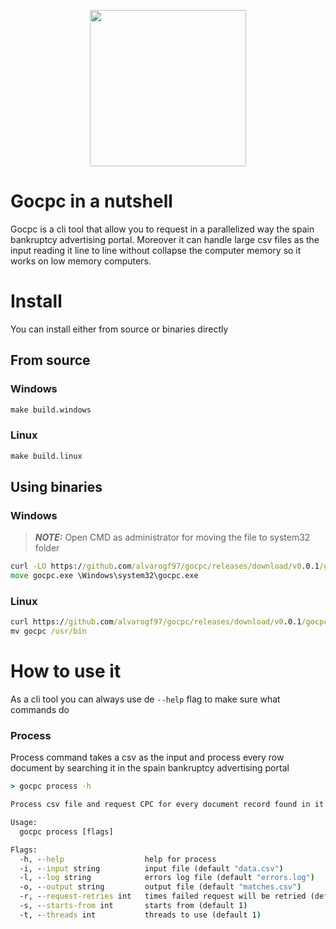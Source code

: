 <p align="center">
  <img width="250" height="250" src="https://static.thenounproject.com/png/2103954-200.png">
</p>


# Gocpc in a nutshell

Gocpc is a cli tool that allow you to request in a parallelized way the spain bankruptcy advertising portal. Moreover it can handle large csv files as the input reading it line to line without collapse the computer memory so it works on low memory computers.

# Install

You can install either from source or binaries directly

## From source

### Windows

```cmd
make build.windows
```

### Linux

```cmd
make build.linux
```

## Using binaries

### Windows

> **_NOTE:_**  Open CMD as administrator for moving the file to system32 folder

```cmd
curl -LO https://github.com/alvarogf97/gocpc/releases/download/v0.0.1/gocpc.exe
move gocpc.exe \Windows\system32\gocpc.exe
```

### Linux

```cmd
curl https://github.com/alvarogf97/gocpc/releases/download/v0.0.1/gocpc.exe --output gocpc
mv gocpc /usr/bin
```

# How to use it

As a cli tool you can always use de `--help` flag to make sure what commands do

### Process

Process command takes a csv as the input and process every row document by searching it in the spain bankruptcy advertising portal

```cmd
> gocpc process -h

Process csv file and request CPC for every document record found in it

Usage:
  gocpc process [flags]

Flags:
  -h, --help                  help for process
  -i, --input string          input file (default "data.csv")
  -l, --log string            errors log file (default "errors.log")
  -o, --output string         output file (default "matches.csv")
  -r, --request-retries int   times failed request will be retried (default 1)
  -s, --starts-from int       starts from (default 1)
  -t, --threads int           threads to use (default 1)
```